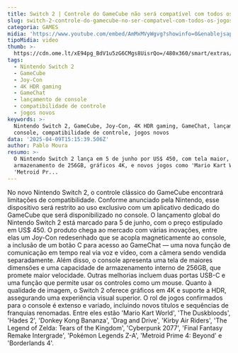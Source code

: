 ```yaml
---
title: Switch 2 | Controle do GameCube não será compatível com todos os jogos
slug: switch-2-controle-do-gamecube-no-ser-compatvel-com-todos-os-jogos
categoria: GAMES
midia: 'https://www.youtube.com/embed/AmMxMVyWgvg?showinfo=0&enablejsapi=1'
tipoMidia: video
thumb: >-
  https://cdn.ome.lt/xE94pg_BdV1u5zG6CMgs8UisrQo=/480x360/smart/extras/conteudos/omelete_THUMB_-_2025-04-09T111859.015.png
tags:
  - Nintendo Switch 2
  - GameCube
  - Joy-Con
  - 4K HDR gaming
  - GameChat
  - lançamento de console
  - compatibilidade de controle
  - jogos novos
keywords: >-
  Nintendo Switch 2, GameCube, Joy-Con, 4K HDR gaming, GameChat, lançamento de
  console, compatibilidade de controle, jogos novos
data: '2025-04-09T15:15:39.506Z'
author: Pablo Moura
resumo: >-
  O Nintendo Switch 2 lança em 5 de junho por US$ 450, com tela maior,
  armazenamento de 256GB, gráficos 4K, e novos jogos como 'Mario Kart World' e
  'Metroid Pr...
---
```


No novo Nintendo Switch 2, o controle clássico do GameCube encontrará limitações de compatibilidade. Conforme anunciado pela Nintendo, esse dispositivo será restrito ao uso exclusivo com um aplicativo dedicado do GameCube que será disponibilizado no console. O lançamento global do Nintendo Switch 2 está marcado para 5 de junho, com o preço estipulado em US$ 450. O produto chega ao mercado com várias inovações, entre elas um Joy-Con redesenhado que se acopla magneticamente ao console, a inclusão de um botão C para acesso ao GameChat — uma nova função de comunicação em tempo real via voz e vídeo, com a câmera sendo vendida separadamente. Além disso, o console apresenta uma tela de maiores dimensões e uma capacidade de armazenamento interno de 256GB, que promete maior velocidade. Outras melhorias incluem duas portas USB-C e uma função que permite usar os controles como um mouse. Quanto à qualidade de imagem, o Switch 2 oferece gráficos em 4K e suporte a HDR, assegurando uma experiência visual superior. O rol de jogos confirmados para o console é extenso e variado, incluindo novos títulos e sequências de franquias renomadas. Entre eles estão 'Mario Kart World', 'The Duskbloods', 'Hades 2', 'Donkey Kong Bananza', 'Drag and Drive', 'Kirby Air Riders', 'The Legend of Zelda: Tears of the Kingdom', 'Cyberpunk 2077', 'Final Fantasy Remake Intergrade', 'Pokémon Legends Z-A', 'Metroid Prime 4: Beyond' e 'Borderlands 4'.
